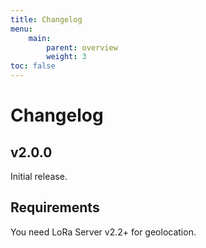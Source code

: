 ```yaml
---
title: Changelog
menu:
    main:
        parent: overview
        weight: 3
toc: false
---
```


# Changelog

## v2.0.0

Initial release.

## Requirements

You need LoRa Server v2.2+ for geolocation.
